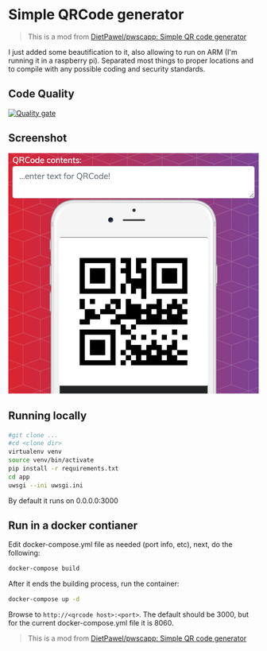 # Simple QRCode generator

> This is a mod from [DietPawel/pwscapp: Simple QR code generator](https://github.com/DietPawel/pwscapp)

I just added some beautification to it, also allowing to run on ARM (I'm running it in a raspberry pi). Separated most things to proper locations and to compile with any possible coding and security standards.

## Code Quality

[![Quality gate](https://sonarqube.raskitoma.com/api/project_badges/quality_gate?project=Raskitoma-QRCode&token=b4ca8538f7ad1410ec61c5ee446644e0186a07f0)](https://sonarqube.raskitoma.com/dashboard?id=Raskitoma-QRCode)

## Screenshot

![Screenshot](qrcoderun.png)

## Running locally

```bash
#git clone ...
#cd <clone dir>
virtualenv venv
source venv/bin/activate
pip install -r requirements.txt
cd app
uwsgi --ini uwsgi.ini
```

By default it runs on 0.0.0.0:3000

## Run in a docker contianer

Edit docker-compose.yml file as needed (port info, etc), next, do the following:

```bash
docker-compose build
```

After it ends the building process, run the container:

```bash
docker-compose up -d
```

Browse to `http://<qrcode host>:<port>`. The default should be 3000, but for the current docker-compose.yml file it is 8060.

> This is a mod from [DietPawel/pwscapp: Simple QR code generator](https://github.com/DietPawel/pwscapp)
